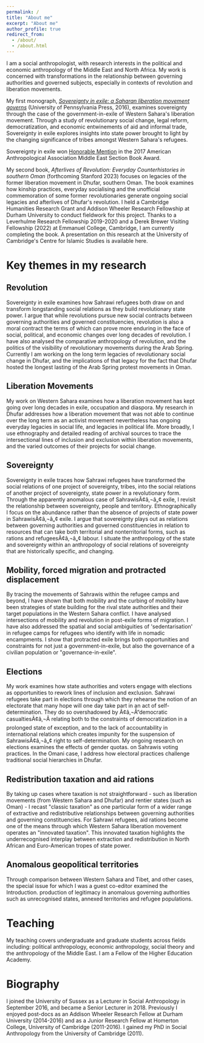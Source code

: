 ```yaml
---
permalink: /
title: "About me"
excerpt: "About me"
author_profile: true
redirect_from: 
  - /about/
  - /about.html
---
```


I am a social anthropologist, with research interests in the political and economic anthropology of the Middle East and North Africa. My work is concerned with transformations in the relationship between governing authorities and governed subjects, especially in contexts of revolution and liberation movements.

My first monograph, [*Sovereignty in exile: a Saharan liberation movement governs*](http://www.upenn.edu/pennpress/book/15606.html) (University of Pennsylvania Press, 2016), examines sovereignty through the case of the government-in-exile of Western Sahara's liberation movement. Through a study of revolutionary social change, legal reform, democratization, and economic entwinements of aid and informal trade, Sovereignty in exile explores insights into state power brought to light by the changing significance of tribes amongst Western Sahara's refugees.

Sovereignty in exile won [Honorable Mention](http://mes.americananthro.org/mes-book-award/) in the 2017 American Anthropological Association Middle East Section Book Award.


My second book, *Afterlives of Revolution: Everyday Counterhistories in southern Oman* (forthcoming Stanford 2023) focuses on legacies of the former liberation movement in Dhufar, southern Oman. The book examines how kinship practices, everyday socialising and the unofficial commemoration of some former revolutionaries generate ongoing social legacies and afterlives of Dhufar's revolution. I held a Cambridge Humanities Research Grant and Addison Wheeler Research Fellowship at Durham University to conduct fieldwork for this project. Thanks to a Leverhulme Research Fellowship 2019-2020 and a Derek Brewer Visiting Fellowship (2022) at Emmanuel College, Cambridge, I am currently completing the book. A presentation on this research at the University of Cambridge's Centre for Islamic Studies is available here.




# Key themes in my research
## Revolution
Sovereignty in exile examines how Sahrawi refugees both draw on and transform longstanding social relations as they build revolutionary state power. I argue that while revolutions pursue new social contracts between governing authorities and governed constituencies, revolution is also a moral contract the terms of which can prove more enduring in the face of social, political, and economic changes over long decades of revolution. I have also analysed the comparative anthropology of revolution, and the politics of the visibility of revolutionary movements during the Arab Spring. Currently I am working on the long term legacies of revolutionary social change in Dhufar, and the implications of that legacy for the fact that Dhufar hosted the longest lasting of the Arab Spring protest movements in Oman.

## Liberation Movements
My work on Western Sahara examines how a liberation movement has kept going over long decades in exile, occupation and diaspora. My research in Dhufar addresses how a liberation movement that was not able to continue over the long term as an activist movement nevertheless has ongoing everyday legacies in social life, and legacies in political life. More broadly, I use ethnography and detailed reading of archival sources to trace the intersectional lines of inclusion and exclusion within liberation movements, and the varied outcomes of their projects for social change.

## Sovereignty
Sovereignty in exile traces how Sahrawi refugees have transformed the social relations of one project of sovereignty, tribes, into the social relations of another project of sovereignty, state power in a revolutionary form. Through the apparently anomalous case of SahrawisÃ¢â‚¬â„¢ exile, I revisit the relationship between sovereignty, people and territory. Ethnographically I focus on the abundance rather than the absence of projects of state power in SahrawisÃ¢â‚¬â„¢ exile. I argue that sovereignty plays out as relations between governing authorities and governed constituencies in relation to resources that can take both territorial and nonterritorial forms, such as rations and refugeesÃ¢â‚¬â„¢ labour. I situate the anthropology of the state and sovereignty within an anthropology of social relations of sovereignty that are historically specific, and changing.

## Mobility, forced migration and protracted displacement
By tracing the movements of Sahrawis within the refugee camps and beyond, I have shown that both mobility and the curbing of mobility have been strategies of state building for the rival state authorities and their target populations in the Western Sahara conflict. I have analysed intersections of mobility and revolution in post-exile forms of migration. I have also addressed the spatial and social ambiguities of 'sedentarisation' in refugee camps for refugees who identify with life in nomadic encampments. I show that protracted exile brings both opportunities and constraints for not just a government-in-exile, but also the governance of a civilian population or "governance-in-exile".

## Elections
My work examines how state authorities and voters engage with elections as opportunities to rework lines of inclusion and exclusion. Sahrawi refugees take part in elections through which they rehearse the notion of an electorate that many hope will one day take part in an act of self-determination. They do so overshadowed by Ã¢â‚¬Å“democratic casualtiesÃ¢â‚¬Â relating both to the constraints of democratization in a prolonged state of exception, and to the lack of accountability in international relations which creates impunity for the suspension of SahrawisÃ¢â‚¬â„¢ right to self-determination. My ongoing research on elections examines the effects of gender quotas. on Sahrawis voting practices. In the Omani case, I address how electoral practices challenge traditional social hierarchies in Dhufar.

## Redistribution taxation and aid rations
By taking up cases where taxation is not straightforward - such as liberation movements (from Western Sahara and Dhufar) and rentier states (such as Oman) - I recast "classic taxation" as one particular form of a wider range of extractive and redistributive relationships between governing authorities and governing constituencies. For Sahrawi refugees, aid rations become one of the means through which Western Sahara liberation movement operates an "innovated taxation". This innovated taxation highlights the underrecognised interplay between extraction and redistribution in North African and Euro-American tropes of state power.

## Anomalous geopolitical territories
Through comparison between Western Sahara and Tibet, and other cases, the special issue for which I was a guest co-editor examined the Introduction. production of legitimacy in anomalous governing authorities such as unrecognised states, annexed territories and refugee populations.

# Teaching
 My teaching covers undergraduate and graduate students across fields including: political anthropology, economic anthropology, social theory and the anthropology of the Middle East. I am a Fellow of the Higher Education Academy.

# Biography
I joined the University of Sussex as a Lecturer in Social Anthropology in September 2016, and became a Senior Lecturer in 2018. Previously I enjoyed post-docs as an Addison Wheeler Research Fellow at Durham University (2014-2016) and as a Junior Research Fellow at Homerton College, University of Cambridge (2011-2016). I gained my PhD in Social Anthropology from the University of Cambridge (2011).
